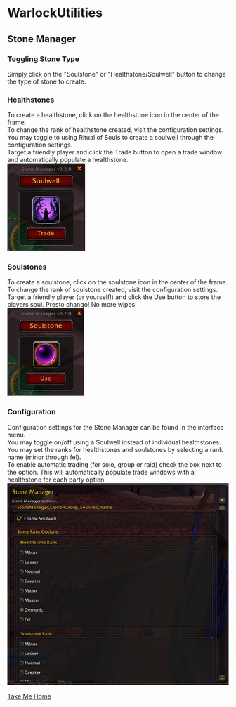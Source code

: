 # WarlockUtilities  

## Stone Manager  

### Toggling Stone Type
Simply click on the "Soulstone" or "Healthstone/Soulwell" button to change the type of stone to create.  

### Healthstones  

To create a healthstone, click on the healthstone icon in the center of the frame.  
To change the rank of healthstone created, visit the configuration settings.  
You may toggle to using Ritual of Souls to create a soulwell through the configuration settings.  
Target a friendly player and click the Trade button to open a trade window and automatically populate a healthstone.  
![Stone Manager - Healthstones](https://github.com/kylefortin/WarlockUtilities/blob/3.3.2/Images/StoneManager2.jpg?raw=true)  

### Soulstones
To create a soulstone, click on the soulstone icon in the center of the frame.  
To change the rank of soulstone created, visit the configuration settings.  
Target a friendly player (or yourself!) and click the Use button to store the players soul. Presto chango! No more wipes.  
![Stone Manager - Soulstones](https://github.com/kylefortin/WarlockUtilities/blob/3.3.2/Images/StoneManager.jpg?raw=true)  

### Configuration  

Configuration settings for the Stone Manager can be found in the interface menu.  
You may toggle on/off using a Soulwell instead of individual healthstones.  
You may set the ranks for healthstones and soulstones by selecting a rank name (minor through fel).  
To enable automatic trading (for solo, group or raid) check the box next to the option. This will automatically populate trade windows with a healthstone for each party option.  
![Stone Manager - Configuration](https://github.com/kylefortin/WarlockUtilities/blob/3.3.2/Images/StoneManagerConfig.jpg?raw=true)  

[Take Me Home](https://github.com/kylefortin/WarlockUtilities/blob/3.3.2/README.md)
